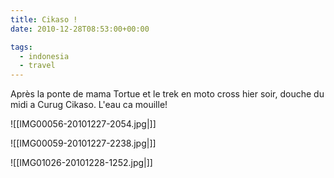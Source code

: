 ```yaml
---
title: Cikaso !
date: 2010-12-28T08:53:00+00:00

tags:
  - indonesia
  - travel
---
```

Après la ponte de mama Tortue et le trek en moto cross hier soir, douche du midi a Curug Cikaso. L'eau ca mouille!

![[IMG00056-20101227-2054.jpg|]]

![[IMG00059-20101227-2238.jpg|]]

![[IMG01026-20101228-1252.jpg|]]